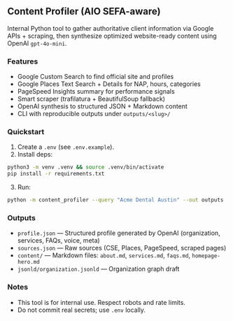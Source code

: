 ## Content Profiler (AIO SEFA-aware)

Internal Python tool to gather authoritative client information via Google APIs + scraping, then synthesize optimized website-ready content using OpenAI `gpt-4o-mini`.

### Features
- Google Custom Search to find official site and profiles
- Google Places Text Search + Details for NAP, hours, categories
- PageSpeed Insights summary for performance signals
- Smart scraper (trafilatura + BeautifulSoup fallback)
- OpenAI synthesis to structured JSON + Markdown content
- CLI with reproducible outputs under `outputs/<slug>/`

### Quickstart
1) Create a `.env` (see `.env.example`).
2) Install deps:
```bash
python3 -m venv .venv && source .venv/bin/activate
pip install -r requirements.txt
```
3) Run:
```bash
python -m content_profiler --query "Acme Dental Austin" --out outputs
```

### Outputs
- `profile.json` — Structured profile generated by OpenAI (organization, services, FAQs, voice, meta)
- `sources.json` — Raw sources (CSE, Places, PageSpeed, scraped pages)
- `content/` — Markdown files: `about.md`, `services.md`, `faqs.md`, `homepage-hero.md`
- `jsonld/organization.jsonld` — Organization graph draft

### Notes
- This tool is for internal use. Respect robots and rate limits.
- Do not commit real secrets; use `.env` locally.


